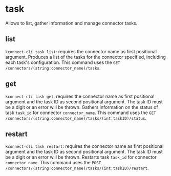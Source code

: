 # task

Allows to list, gather information and manage connector tasks.

## list

`kconnect-cli task list`: requires the connector name as first positional argument. Produces a list of the tasks for the connector specified, including each task's configuration. This command uses the `GET /connectors/(string:connector_name)/tasks`.

## get

`kconnect-cli task get`: requires the connector name as first positional argument and the task ID as second positional argument. The task ID must be a digit or an error will be thrown. Gathers information on the status of task `task_id` for connector `connector_name`. This command uses the `GET /connectors/(string:connector_name)/tasks/(int:taskID)/status`.

## restart

`kconnect-cli task restart`: requires the connector name as first positional argument and the task ID as second positional argument. The task ID must be a digit or an error will be thrown. Restarts task `task_id` for connector `connector_name`. This command uses the `POST /connectors/(string:connector_name)/tasks/(int:taskID)/restart`.
